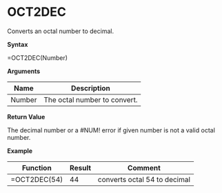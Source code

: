 # OCT2DEC

Converts an octal number to decimal.

**Syntax**

=OCT2DEC(Number)

**Arguments**

| Name   | Description                  |
|--------|------------------------------|
| Number | The octal number to convert. |

**Return Value**

The decimal number or a \#NUM! error if given number is not a valid
octal number.

**Example**

| Function     | Result | Comment                      |
|--------------|--------|------------------------------|
| =OCT2DEC(54) | 44     | converts octal 54 to decimal |
